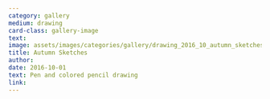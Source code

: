 ```yaml
---
category: gallery
medium: drawing
card-class: gallery-image
text:
image: assets/images/categories/gallery/drawing_2016_10_autumn_sketches.png
title: Autumn Sketches
author:
date: 2016-10-01
text: Pen and colored pencil drawing
link:
---
```

